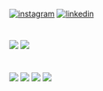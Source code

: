[![instagram](https://img.shields.io/badge/Instagram-E4405F?style=for-the-badge&logo=instagram&logoColor=white)](https://www.instagram.com/holzjuan/)
[![linkedin](https://img.shields.io/badge/LinkedIn-0077B5?style=for-the-badge&logo=linkedin&logoColor=white)](www.linkedin.com/in/holzjuang)

#

<img src="https://github-readme-stats.vercel.app/api?username=holzjuang&show_icons=true&bg_color=00000000)" />

<img src="https://github-readme-stats.vercel.app/api/top-langs/?username=holzjuang&layout=donut" /> 

#

<img src="https://img.shields.io/badge/HTML5-E34F26?style=for-the-badge&logo=html5&logoColor=white">
<img src="https://img.shields.io/badge/CSS3-1572B6?style=for-the-badge&logo=css3&logoColor=white">
<img src="https://img.shields.io/badge/Java-ED8B00?style=for-the-badge&logo=openjdk&logoColor=white">
<img src="https://img.shields.io/badge/Linux-FCC624?style=for-the-badge&logo=linux&logoColor=black">

